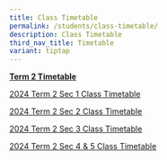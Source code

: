 ```yaml
---
title: Class Timetable
permalink: /students/class-timetable/
description: Class Timetable
third_nav_title: Timetable
variant: tiptap
---
```

<p><strong><u>Term 2 Timetable</u></strong>
</p>
<p><a href="/files/Students/2024 Term 2 Timetable/2024_Term_2___Sec_1.pdf" rel="noopener noreferrer nofollow" target="_blank">2024 Term  2 Sec 1 Class Timetable</a>
</p>
<p><a href="/files/Students/2024 Term 2 Timetable/2024_Term_2___Sec_2.pdf" rel="noopener noreferrer nofollow" target="_blank">2024 Term  2 Sec 2 Class Timetable</a>
</p>
<p><a href="/files/Students/2024 Term 2 Timetable/2024_Term_2___Sec_3.pdf" rel="noopener noreferrer nofollow" target="_blank">2024 Term  2 Sec 3 Class Timetable</a>
</p>
<p><a href="/files/Students/2024 Term 2 Timetable/2024_Term_2___Sec_4_5.pdf" rel="noopener noreferrer nofollow" target="_blank">2024 Term  2 Sec 4 &amp; 5 Class Timetable</a>
</p>